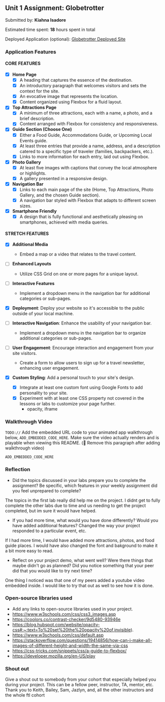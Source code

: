 ## Unit 1 Assignment: Globetrotter

Submitted by: **Kiahna Isadore**

Estimated time spent: **18** hours spent in total

Deployed Application (optional): [Globetrotter Deployed Site](https://kisadore.github.io/Globetrotter/guide.html)

### Application Features

#### CORE FEATURES

- [X] **Home Page**
  - [X] A heading that captures the essence of the destination.
  - [X] An introductory paragraph that welcomes visitors and sets the context for the site.
  - [X] An evocative image that represents the location.
  - [X] Content organized using Flexbox for a fluid layout.

- [X] **Top Attractions Page**
  - [X] A minimum of three attractions, each with a name, a photo, and a brief description.
  - [X] Content arranged with Flexbox for consistency and responsiveness.

- [X] **Guide Section (Choose One)**
  - [X] Either a Food Guide, Accommodations Guide, or Upcoming Local Events guide.
  - [X] At least three entries that provide a name, address, and a description catered to a specific type of traveler (families, backpackers, etc.).
  - [X] Links to more information for each entry, laid out using Flexbox.

- [X] **Photo Gallery**
  - [X] At least five images with captions that convey the local atmosphere or highlights.
  - [X] A gallery presented in a responsive design.

- [X] **Navigation Bar**
  - [X] Links to each main page of the site (Home, Top Attractions, Photo Gallery, and the chosen Guide section).
  - [X] A navigation bar styled with Flexbox that adapts to different screen sizes.  

- [X] **Smartphone Friendly**
  - [X] A design that is fully functional and aesthetically pleasing on smartphones, achieved with media queries.

#### STRETCH FEATURES

- [X] **Additional Media**
  - Embed a map or a video that relates to the travel content.

- [ ] **Enhanced Layouts**
  - Utilize CSS Grid on one or more pages for a unique layout.

- [ ] **Interactive Features**
  - Implement a dropdown menu in the navigation bar for additional categories or sub-pages.

- [X] **Deployment**: Deploy your website so it's accessible to the public outside of your local machine. 

- [ ] **Interactive Navigation**: Enhance the usability of your navigation bar.
  - Implement a dropdown menu in the navigation bar to organize additional categories or sub-pages.

- [ ] **User Engagement**: Encourage interaction and engagement from your site visitors.
  - Create a form to allow users to sign up for a travel newsletter, enhancing user engagement.

- [X] **Custom Styling**: Add a personal touch to your site's design.
  - [X] Integrate at least one custom font using Google Fonts to add personality to your site.
  - [X] Experiment with at least one CSS property not covered in the lessons or labs to customize your page further.
    - opacity, iframe

### Walkthrough Video

`TODO://` Add the embedded URL code to your animated app walkthrough below, `ADD_EMBEDDED_CODE_HERE`. Make sure the video actually renders and is playable when viewing this README. (🚫 Remove this paragraph after adding walkthrough video)

`ADD_EMBEDDED_CODE_HERE`

### Reflection

* Did the topics discussed in your labs prepare you to complete the assignment? Be specific, which features in your weekly assignment did you feel unprepared to complete?

The topics in the first lab really did help me on the project. I didnt get to fully complete the other labs due to time and us needing to get the project completed, but im sure it would have helped. 

* If you had more time, what would you have done differently? Would you have added additional features? Changed the way your project responded to a particular event, etc.
  
If I had more time, I would have added more attractions, photos, and food guide places. I would have also changed the font and bakground to make it a bit more easy to read.

* Reflect on your project demo, what went well? Were there things that maybe didn't go as planned? Did you notice something that your peer did that you would like to try next time?

One thing I noticed was that one of my peers added a youtube video embedded inside. I would like to try that out as well to see how it is done.

### Open-source libraries used

- Add any links to open-source libraries used in your project.
- https://www.w3schools.com/css/css3_images.asp
- https://coolors.co/contrast-checker/9d5480-93946e
- https://blog.hubspot.com/website/opacity-css#:~:text=To%20set%20the%20opacity%20of,invisible).
- https://www.w3schools.com/css/default.asp
- https://stackoverflow.com/questions/19414856/how-can-i-make-all-images-of-different-height-and-width-the-same-via-css
- https://css-tricks.com/snippets/css/a-guide-to-flexbox/
- https://developer.mozilla.org/en-US/play

### Shout out

Give a shout out to somebody from your cohort that especially helped you during your project. This can be a fellow peer, instructor, TA, mentor, etc.
Thank you to Keith, Bailey, Sam, Jazlyn, and, all the other instructors and the whole ftl cohort
